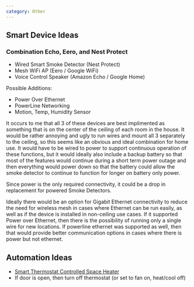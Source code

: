 ```yaml
---
category: Other
---
```


## Smart Device Ideas

### Combination Echo, Eero, and Nest Protect

- Wired Smart Smoke Detector (Nest Protect)
- Mesh WiFi AP (Eero / Google WiFi)
- Voice Control Speaker (Amazon Echo / Google Home)

Possible Additions:

- Power Over Ethernet
- PowerLine Networking
- Motion, Temp, Humidity Sensor

It occurs to me that all 3 of these devices are best implimented as something that is on the center of the ceiling of each room in the house. It would be rather annoying and ugly to run wires and mount all 3 separately to the ceiling, so this seems like an obvious and ideal combination for home use. It would have to be wired to power to support continuous operation of these functions, but it would ideally also include a backup battery so that most of the features would continue during a short term power outage and then everything would power down so that the battery could allow the smoke detector to continue to function for longer on battery only power.

Since power is the only required connectivity, it could be a drop in replacement for powered Smoke Detectors.

Ideally there would be an option for Gigabit Ethernet connectivity to reduce the need for wireless mesh in cases where Ethernet can be run easily, as well as if the device is installed in non-ceiling use cases. If it supported Power over Ethernet, then there is the possibility of running only a single wire for new locations. If powerline ethernet was supported as well, then that would provide better communication options in cases where there is power but not ethernet. 

## Automation Ideas

- [Smart Thermostat Controlled Space Heater](https://github.com/jgstew/jgstew.github.io/blob/master/_posts/2016-12-20-Using-a-Nest-Thermostat-to-control-a-space-heater.md)
- If door is open, then turn off thermostat (or set to fan on, heat/cool off)

